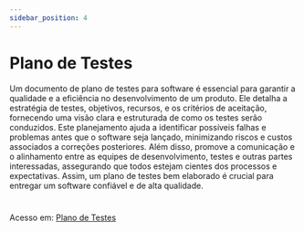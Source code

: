```yaml
---
sidebar_position: 4
---
```


# Plano de Testes

<div className="justify-text"> Um documento de plano de testes para software é essencial para garantir a qualidade e a eficiência no desenvolvimento de um produto. Ele detalha a estratégia de testes, objetivos, recursos, e os critérios de aceitação, fornecendo uma visão clara e estruturada de como os testes serão conduzidos. Este planejamento ajuda a identificar possíveis falhas e problemas antes que o software seja lançado, minimizando riscos e custos associados a correções posteriores. Além disso, promove a comunicação e o alinhamento entre as equipes de desenvolvimento, testes e outras partes interessadas, assegurando que todos estejam cientes dos processos e expectativas. Assim, um plano de testes bem elaborado é crucial para entregar um software confiável e de alta qualidade. </div>

#
Acesso em: [Plano de Testes](@site/static/img/RIGEL-DriverPlan-PlanoDeTestes.pdf)